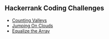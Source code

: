 ## Hackerrank Coding Challenges

- [Counting Valleys](countingValleys.js)
- [Jumping On Clouds](jumpingOnClouds.js)
- [Equalize the Array](equalizeArray.js)
